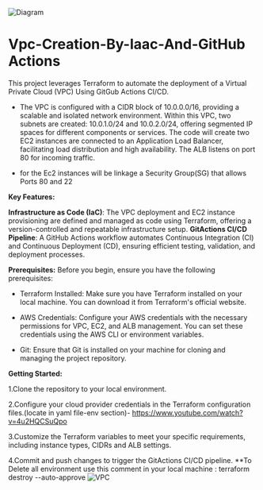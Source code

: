 
![Diagram](https://github.com/kobilevi/Vpc-Creation-By-Iaac-And-GitActions/assets/40486401/e08a062d-e14a-475d-8ecf-b0e3456af7bc)
# Vpc-Creation-By-Iaac-And-GitHub Actions
This project leverages Terraform to automate the deployment of a Virtual Private Cloud (VPC) Using GitGub Actions CI/CD.

* The VPC is configured with a CIDR block of 10.0.0.0/16, providing a scalable and isolated network environment. Within this VPC, two subnets are created: 10.0.1.0/24 and 10.0.2.0/24, offering segmented IP spaces for different components or services.
The code will create two EC2 instances are connected to an Application Load Balancer, facilitating load distribution and high availability. The ALB listens on port 80 for incoming traffic.

* for the Ec2 instances will be linkage a Security Group(SG) that allows Ports 80 and 22
  
**Key Features:**

**Infrastructure as Code (IaC)**: The VPC deployment and EC2 instance provisioning are defined and managed as code using Terraform, offering a version-controlled and repeatable infrastructure setup.
**GitActions CI/CD Pipeline**: A GitHub Actions workflow automates Continuous Integration (CI) and Continuous Deployment (CD), ensuring efficient testing, validation, and deployment processes.

**Prerequisites:**
Before you begin, ensure you have the following prerequisites:

* Terraform Installed: Make sure you have Terraform installed on your local machine. You can download it from Terraform's official website.

* AWS Credentials: Configure your AWS credentials with the necessary permissions for VPC, EC2, and ALB management. You can set these credentials using the AWS CLI or environment variables.

* Git: Ensure that Git is installed on your machine for cloning and managing the project repository.

**Getting Started:**

1.Clone the repository to your local environment.

2.Configure your cloud provider credentials in the Terraform configuration files.(locate in yaml file-env section)-
https://www.youtube.com/watch?v=4u2HQCSuQpo

3.Customize the Terraform variables to meet your specific requirements, including instance types, CIDRs and ALB settings.

4.Commit and push changes to trigger the GitActions CI/CD pipeline.
**To Delete all environment use this comment in your local machine :
terraform destroy --auto-approve
![VPC](https://github.com/kobilevi/Vpc-Creation-By-Iaac-And-GitActions/assets/40486401/b7fd7849-2fa0-4569-88cf-53efe2a1b1cd)

